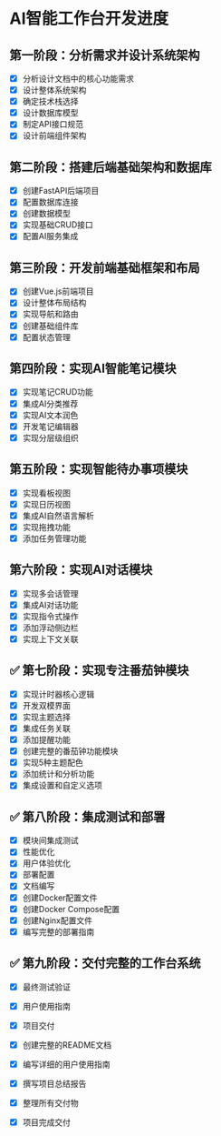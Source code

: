 # AI智能工作台开发进度

## 第一阶段：分析需求并设计系统架构
- [x] 分析设计文档中的核心功能需求
- [x] 设计整体系统架构
- [x] 确定技术栈选择
- [x] 设计数据库模型
- [x] 制定API接口规范
- [x] 设计前端组件架构

## 第二阶段：搭建后端基础架构和数据库
- [x] 创建FastAPI后端项目
- [x] 配置数据库连接
- [x] 创建数据模型
- [x] 实现基础CRUD接口
- [x] 配置AI服务集成

## 第三阶段：开发前端基础框架和布局
- [x] 创建Vue.js前端项目
- [x] 设计整体布局结构
- [x] 实现导航和路由
- [x] 创建基础组件库
- [x] 配置状态管理

## 第四阶段：实现AI智能笔记模块
- [x] 实现笔记CRUD功能
- [x] 集成AI分类推荐
- [x] 实现AI文本润色
- [x] 开发笔记编辑器
- [x] 实现分层级组织

## 第五阶段：实现智能待办事项模块
- [x] 实现看板视图
- [x] 实现日历视图
- [x] 集成AI自然语言解析
- [x] 实现拖拽功能
- [x] 添加任务管理功能

## 第六阶段：实现AI对话模块
- [x] 实现多会话管理
- [x] 集成AI对话功能
- [x] 实现指令式操作
- [x] 添加浮动侧边栏
- [x] 实现上下文关联

## ✅ 第七阶段：实现专注番茄钟模块
- [x] 实现计时器核心逻辑
- [x] 开发双模界面
- [x] 实现主题选择
- [x] 集成任务关联
- [x] 添加提醒功能
- [x] 创建完整的番茄钟功能模块
- [x] 实现5种主题配色
- [x] 添加统计和分析功能
- [x] 集成设置和自定义选项

## ✅ 第八阶段：集成测试和部署
- [x] 模块间集成测试
- [x] 性能优化
- [x] 用户体验优化
- [x] 部署配置
- [x] 文档编写
- [x] 创建Docker配置文件
- [x] 创建Docker Compose配置
- [x] 创建Nginx配置文件
- [x] 编写完整的部署指南

## ✅ 第九阶段：交付完整的工作台系统
- [x] 最终测试验证
- [x] 用户使用指南
- [x] 项目交付
- [x] 创建完整的README文档
- [x] 编写详细的用户使用指南
- [x] 撰写项目总结报告
- [x] 整理所有交付物
- [x] 项目完成交付

